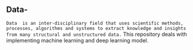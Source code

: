 ## Data-

`Data  is an inter-disciplinary field that uses scientific methods, processes, algorithms and systems to extract knowledge and insights from many structural and unstructured data.`
This repository deals with implementing machine learning and deep learning model.
